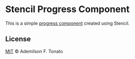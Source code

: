 # Stencil Progress Component

This is a simple [progress component](./src/components/progress/readme.md) created using Stencil.

## License

[MIT](LICENSE) © Ademílson F. Tonato